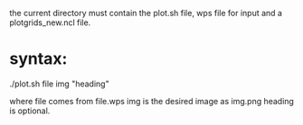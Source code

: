the current directory must contain the plot.sh file, 
wps file for input and a plotgrids_new.ncl file.

syntax:
=======
./plot.sh file img "heading"

where
file comes from file.wps
img is the desired image as img.png
heading is optional.
